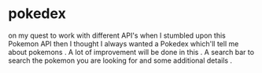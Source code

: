 # pokedex
on my quest to work with different API's when I stumbled upon this Pokemon API then I thought I always wanted a Pokedex which'll tell me about pokemons . A lot of improvement will be done in this . A search bar to search the pokemon you are looking for and some additional details .
